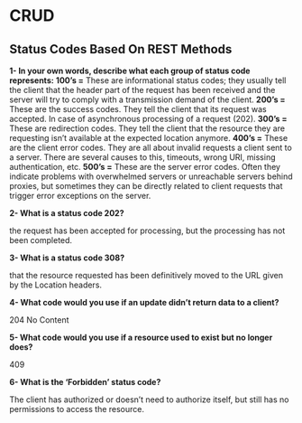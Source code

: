 # CRUD

## Status Codes Based On REST Methods

**1- In your own words, describe what each group of status code represents:**
**100’s =** These are informational status codes; they usually tell the client that the header part of the request has been received and the server will try to comply with a transmission demand of the client.
**200’s =** These are the success codes. They tell the client that its request was accepted. In case of asynchronous processing of a request (202).
**300’s =** These are redirection codes. They tell the client that the resource they are requesting isn’t available at the expected location anymore.
**400’s =** These are the client error codes. They are all about invalid requests a client sent to a server. There are several causes to this, timeouts, wrong URI, missing authentication, etc.
**500’s =** These are the server error codes. Often they indicate problems with overwhelmed servers or unreachable servers behind proxies, but sometimes they can be directly related to client requests that trigger error exceptions on the server.

**2- What is a status code 202?**

the request has been accepted for processing, but the processing has not been completed.

**3- What is a status code 308?**

that the resource requested has been definitively moved to the URL given by the Location headers.

**4- What code would you use if an update didn’t return data to a client?**

204 No Content

**5- What code would you use if a resource used to exist but no longer does?**

409

**6- What is the ‘Forbidden’ status code?**

The client has authorized or doesn’t need to authorize itself, but still has no permissions to access the resource.
